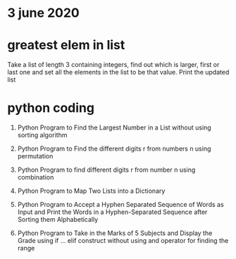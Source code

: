 # 3 june 2020

# greatest elem in list
  Take a list of length 3 containing integers, find out which is larger, first or last one and set all the elements in the list to be that value. Print the updated list

# python coding
   1. Python Program to Find the Largest Number in a List without using sorting algorithm
   
   2. Python Program to Find the different digits r from numbers n using permutation
   
   3. Python Program to find different digits r from number n using combination
   
   4. Python Program to Map Two Lists into a Dictionary
   
   5. Python Program to Accept a Hyphen Separated Sequence of Words as Input and Print the Words in a Hyphen-Separated Sequence after 
      Sorting them Alphabetically 
      
   6. Python Program to Take in the Marks of 5 Subjects and Display the Grade using if ... elif construct without using and operator for 
      finding the range
